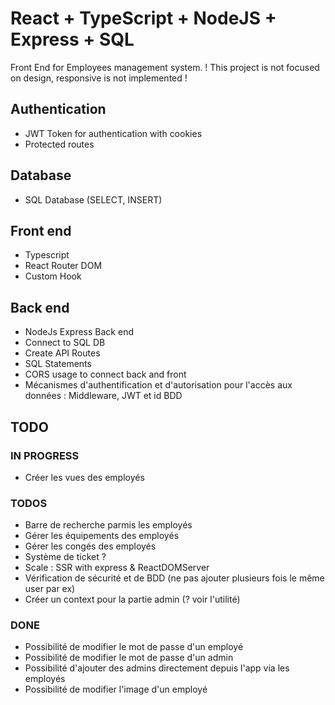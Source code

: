 # React + TypeScript + NodeJS + Express + SQL

Front End for Employees management system.
! This project is not focused on design, responsive is not implemented !

## Authentication

- JWT Token for authentication with cookies
- Protected routes

## Database

- SQL Database (SELECT, INSERT)

## Front end

- Typescript
- React Router DOM
- Custom Hook

## Back end

- NodeJs Express Back end
- Connect to SQL DB
- Create API Routes
- SQL Statements
- CORS usage to connect back and front
- Mécanismes d'authentification et d'autorisation pour l'accès aux données : Middleware, JWT et id BDD

## TODO

### IN PROGRESS

- Créer les vues des employés

### TODOS

- Barre de recherche parmis les employés
- Gérer les équipements des employés
- Gérer les congés des employés
- Système de ticket ?
- Scale : SSR with express & ReactDOMServer
- Vérification de sécurité et de BDD (ne pas ajouter plusieurs fois le même user par ex)
- Créer un context pour la partie admin (? voir l'utilité)

### DONE

- Possibilité de modifier le mot de passe d'un employé
- Possibilité de modifier le mot de passe d'un admin
- Possibilité d'ajouter des admins directement depuis l'app via les employés
- Possibilité de modifier l'image d'un employé
